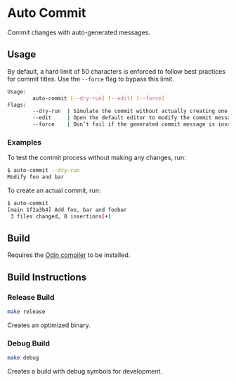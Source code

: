 # Auto Commit
Commit changes with auto-generated messages.

## Usage
By default, a hard limit of 50 characters is enforced to follow best practices for commit titles.
Use the `--force` flag to bypass this limit.

```sh
Usage:
        auto-commit [--dry-run] [--edit] [--force]
Flags:
        --dry-run  | Simulate the commit without actually creating one
        --edit     | Open the default editor to modify the commit message before committing
        --force    | Don’t fail if the generated commit message is invalid (e.g., longer than 50 characters)
```

### Examples
To test the commit process without making any changes, run:
```sh
$ auto-commit --dry-run
Modify foo and bar
```

To create an actual commit, run:
```sh
$ auto-commit
[main 1f2a3b4] Add foo, bar and foobar
 3 files changed, 8 insertions(+)
```

## Build
Requires the [Odin compiler](https://odin-lang.org/) to be installed.

## Build Instructions
### Release Build
```sh
make release
```
Creates an optimized binary.

### Debug Build
```sh
make debug
```
Creates a build with debug symbols for development.
